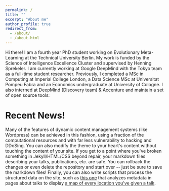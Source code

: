 ```yaml
---
permalink: /
title: ""
excerpt: "About me"
author_profile: true
redirect_from: 
  - /about/
  - /about.html
---
```


Hi there! I am a fourth year PhD student working on Evolutionary Meta-Learning at the Technical University Berlin. My work is funded by the Science of Intelligence Excellence Cluster and supervised by Henning Sprekeler. I am currently working at Google DeepMind with the Tokyo team as a full-time student researcher. Previously, I completed a MSc in Computing at Imperial College London, a Data Science MSc at Universitat Pompeu Fabra and an Economics undergraduate at University of Cologne. I also interned at DeepMind (Discovery team) & Accenture and maintain a set of open source tools:

Recent News!
======
Many of the features of dynamic content management systems (like Wordpress) can be achieved in this fashion, using a fraction of the computational resources and with far less vulnerability to hacking and DDoSing. You can also modify the theme to your heart's content without touching the content of your site. If you get to a point where you've broken something in Jekyll/HTML/CSS beyond repair, your markdown files describing your talks, publications, etc. are safe. You can rollback the changes or even delete the repository and start over -- just be sure to save the markdown files! Finally, you can also write scripts that process the structured data on the site, such as [this one](https://github.com/academicpages/academicpages.github.io/blob/master/talkmap.ipynb) that analyzes metadata in pages about talks to display [a map of every location you've given a talk](https://nourhanb.github.io/talkmap.html).
